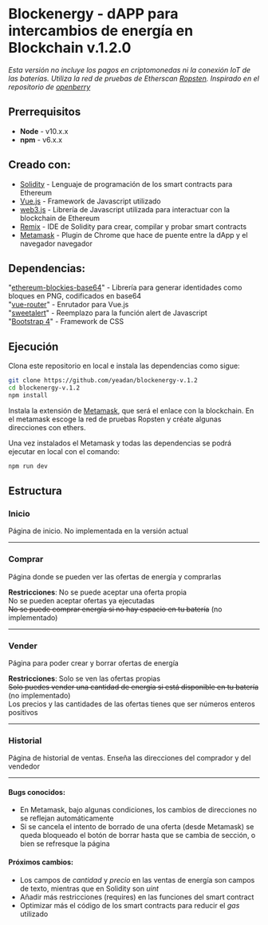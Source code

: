 # Blockenergy - dAPP para intercambios de energía en Blockchain v.1.2.0
*Esta versión no incluye los pagos en criptomonedas ni la conexión IoT de las baterías. Utiliza la red de pruebas de Etherscan [Ropsten](https://ropsten.etherscan.io/). Inspirado en el repositorio de [openberry](https://github.com/openberry-ac/Auction)*
  
## Prerrequisitos
* **Node** - v10.x.x 
* **npm** - v6.x.x 

## Creado con:
* [Solidity](https://solidity.readthedocs.io/en/v0.6.1/) - Lenguaje de programación de los smart contracts para Ethereum
* [Vue.js](https://vuejs.org/) - Framework de Javascript utilizado
* [web3.js](https://github.com/ethereum/web3.js/) - Librería de Javascript utilizada para interactuar con la blockchain de Ethereum   
* [Remix](https://remix.ethereum.org/) - IDE de Solidity para crear, compilar y probar smart contracts
* [Metamask](https://metamask.io/) - Plugin de Chrome que hace de puente entre la dApp y el navegador navegador

## Dependencias:
  "[ethereum-blockies-base64](https://https://www.npmjs.com/package/ethereum-blockies-base64)" - Librería para generar identidades como bloques en PNG, codificados en base64   
  "[vue-router](https://router.vuejs.org/)" - Enrutador para Vue.js   
  "[sweetalert](https://sweetalert2.github.io/)" - Reemplazo para la función alert de Javascript  
  "[Bootstrap 4](https://blog.getbootstrap.com/2019/11/28/bootstrap-4-4-1/)" - Framework de CSS 




## Ejecución

Clona este repositorio en local e instala las dependencias como sigue:

```bash
git clone https://github.com/yeadan/blockenergy-v.1.2
cd blockenergy-v.1.2
npm install
```
Instala la extensión de [Metamask](https://metamask.io/), que será el enlace con la blockchain. En el metamask escoge la red de pruebas Ropsten y créate algunas direcciones con ethers.

Una vez instalados el Metamask y todas las dependencias se podrá ejecutar en local con el comando:

```bash
npm run dev
```


## Estructura 

### Inicio
Página de inicio. No implementada en la versión actual  

---

### Comprar
Página donde se pueden ver las ofertas de energía y comprarlas   

__Restricciones__: 
No se puede aceptar una oferta propia   
No se pueden aceptar ofertas ya ejecutadas   
~~No se puede comprar energía si no hay espacio en tu batería~~ (no implementado)   

---
### Vender
Página para poder crear y borrar ofertas de energía  

__Restricciones__: 
Solo se ven las ofertas propias   
~~Solo puedes vender una cantidad de energía si está disponible en tu batería~~ (no implementado)   
Los precios y las cantidades de las ofertas tienes que ser números enteros positivos   

 ---
### Historial

Página de historial de ventas. Enseña las direcciones del comprador y del vendedor   

---


#### Bugs conocidos:

 - En Metamask, bajo algunas condiciones, los cambios de direcciones no se reflejan automáticamente  
 - Si se cancela el intento de borrado de una oferta (desde Metamask) se queda bloqueado el botón de borrar hasta que se cambia de sección, o bien se refresque la página   

#### Próximos cambios:

 - Los campos de *cantidad* y *precio* en las ventas de energía son campos de texto, mientras que en Solidity son *uint*   
 - Añadir más restricciones (requires) en las funciones del smart contract   
 - Optimizar más el código de los smart contracts para reducir el *gas* utilizado  
